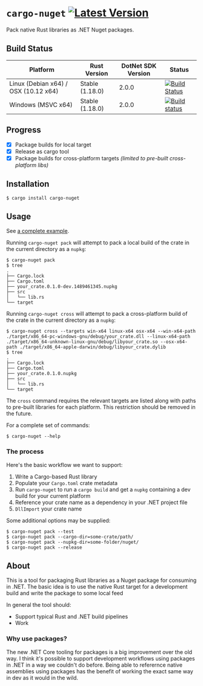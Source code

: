 # `cargo-nuget` [![Latest Version](https://img.shields.io/crates/v/cargo-nuget.svg)](https://crates.io/crates/cargo-nuget)

Pack native Rust libraries as .NET Nuget packages.

## Build Status

Platform                             | Rust Version      | DotNet SDK Version | Status
------------------------------------ | ----------------- | ------------------ | ---------------
Linux (Debian x64) / OSX (10.12 x64) | Stable (1.18.0)   | 2.0.0              | [![Build Status](https://travis-ci.org/KodrAus/cargo-nuget.svg?branch=master)](https://travis-ci.org/KodrAus/cargo-nuget)
Windows (MSVC x64)                   | Stable (1.18.0)   | 2.0.0              | [![Build status](https://ci.appveyor.com/api/projects/status/v7mum8fgs5ho3oua?svg=true)](https://ci.appveyor.com/project/KodrAus/nuget-rs)

## Progress

- [x] Package builds for local target
- [x] Release as cargo tool
- [x] Package builds for cross-platform targets _(limited to pre-built cross-platform libs)_

## Installation

```shell
$ cargo install cargo-nuget
```

## Usage

See [a complete example](https://github.com/KodrAus/cargo-nuget/tree/master/tests).

Running `cargo-nuget pack` will attempt to pack a local build of the crate in the current directory as a `nupkg`:

```shell
$ cargo-nuget pack
$ tree
.
├── Cargo.lock
├── Cargo.toml
├── your_crate.0.1.0-dev.1489461345.nupkg
├── src
│   └── lib.rs
└── target
```

Running `cargo-nuget cross` will attempt to pack a cross-platform build of the crate in the current directory as a `nupkg`:

```shell
$ cargo-nuget cross --targets win-x64 linux-x64 osx-x64 --win-x64-path ./target/x86_64-pc-windows-gnu/debug/your_crate.dll --linux-x64-path ./target/x86_64-unknown-linux-gnu/debug/libyour_crate.so --osx-x64-path ./target/x86_64-apple-darwin/debug/libyour_crate.dylib
$ tree
.
├── Cargo.lock
├── Cargo.toml
├── your_crate.0.1.0.nupkg
├── src
│   └── lib.rs
└── target
```

The `cross` command requires the relevant targets are listed along with paths to pre-built libraries for each platform.
This restriction should be removed in the future.

For a complete set of commands:

```shell
$ cargo-nuget --help
```

### The process

Here's the basic workflow we want to support:

1. Write a Cargo-based Rust library
1. Populate your `Cargo.toml` crate metadata
1. Run `cargo-nuget` to run a `cargo build` and get a `nupkg` containing a dev build for your current platform
1. Reference your crate name as a dependency in your .NET project file
1. `DllImport` your crate name

Some additional options may be supplied:

```shell
$ cargo-nuget pack --test
$ cargo-nuget pack --cargo-dir=some-crate/path/
$ cargo-nuget pack --nupkg-dir=some-folder/nuget/
$ cargo-nuget pack --release
```

## About

This is a tool for packaging Rust libraries as a Nuget package for consuming in .NET. The basic idea is to use the native Rust target for a development build and write the package to some local feed

In general the tool should:

- Support typical Rust and .NET build pipelines
- Work

### Why use packages?

The new .NET Core tooling for packages is a big improvement over the old way. I think it's possible to support development workflows using packages in .NET in a way we couldn't do before. Being able to referernce native assemblies using packages has the benefit of working the exact same way in dev as it would in the wild.
